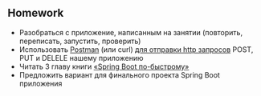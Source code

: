 ## Homework

- Разобраться с приложение, написанным на занятии (повторить, переписать, запустить, проверить)
- Использовать [Postman](https://www.postman.com/) (или curl) [для отправки http запросов](https://timeweb.com/ru/community/articles/kak-polzovatsya-postman) POST, PUT и DELELE нашему приложению
- Читать 3 главу книги [«Spring Boot по-быстрому»](https://habr.com/ru/companies/piter/articles/668616/)
- Предложить вариант для финального проекта Spring Boot приложения
